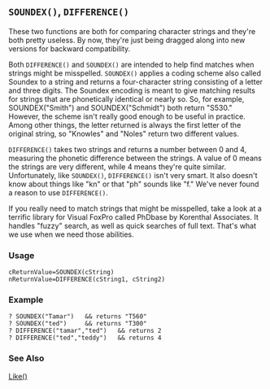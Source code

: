 ## `SOUNDEX()`, `DIFFERENCE()`

These two functions are both for comparing character strings and they're both pretty useless. By now, they're just being dragged along into new versions for backward compatibility.

Both `DIFFERENCE()` and `SOUNDEX()` are intended to help find matches when strings might be misspelled. `SOUNDEX()` applies a coding scheme also called Soundex to a string and returns a four-character string consisting of a letter and three digits. The Soundex encoding is meant to give matching results for strings that are phonetically identical or nearly so. So, for example, SOUNDEX("Smith") and SOUNDEX("Schmidt") both return "S530." However, the scheme isn't really good enough to be useful in practice. Among other things, the letter returned is always the first letter of the original string, so "Knowles" and "Noles" return two different values.

`DIFFERENCE()` takes two strings and returns a number between 0 and 4, measuring the phonetic difference between the strings. A value of 0 means the strings are very different, while 4 means they're quite similar. Unfortunately, like `SOUNDEX()`, `DIFFERENCE()` isn't very smart. It also doesn't know about things like "kn" or that "ph" sounds like "f." We've never found a reason to use `DIFFERENCE()`.

If you really need to match strings that might be misspelled, take a look at a terrific library for Visual FoxPro called PhDbase by Korenthal Associates. It handles "fuzzy" search, as well as quick searches of full text. That's what we use when we need those abilities.

### Usage

```foxpro
cReturnValue=SOUNDEX(cString)
nReturnValue=DIFFERENCE(cString1, cString2)
```
### Example

```foxpro
? SOUNDEX("Tamar")   && returns "T560"
? SOUNDEX("ted")     && returns "T300"
? DIFFERENCE("tamar","ted")   && returns 2
? DIFFERENCE("ted","teddy")   && returns 4
```
### See Also

[Like()](s4g299.md)
